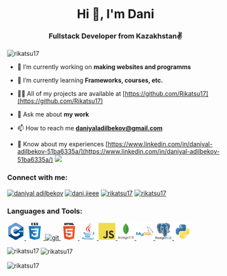 <h1 align="center">Hi 👋, I'm Dani</h1>
<h3 align="center">Fullstack Developer from Kazakhstan✌️</h3>

<p align="left"> <img src="https://komarev.com/ghpvc/?username=rikatsu17&label=Profile%20views&color=0e75b6&style=flat" alt="rikatsu17" /> </p>

- 🔭 I’m currently working on **making websites and programms**

- 🌱 I’m currently learning **Frameworks, courses, etc.**

- 👨‍💻 All of my projects are available at [https://github.com/Rikatsu17](https://github.com/Rikatsu17)

- 💬 Ask me about **my work**

- 📫 How to reach me **daniyaladilbekov@gmail.com**

- 📄 Know about my experiences [https://www.linkedin.com/in/daniyal-adilbekov-51ba6335a/](https://www.linkedin.com/in/daniyal-adilbekov-51ba6335a/)
<img src='https://media.tenor.com/HKlRkk4Mq6gAAAAC/anime.gif'></img>
<h3 align="left">Connect with me:</h3>
<p align="left">
<a href="https://linkedin.com/in/daniyal-adilbekov-51ba6335a" target="blank"><img align="center" src="https://raw.githubusercontent.com/rahuldkjain/github-profile-readme-generator/master/src/images/icons/Social/linked-in-alt.svg" alt="daniyal adilbekov" height="30" width="40" /></a>
<a href="https://instagram.com/dani.jieee" target="blank"><img align="center" src="https://raw.githubusercontent.com/rahuldkjain/github-profile-readme-generator/master/src/images/icons/Social/instagram.svg" alt="dani.jieee" height="30" width="40" /></a>
<a href="https://codeforces.com/profile/rikatsu17" target="blank"><img align="center" src="https://raw.githubusercontent.com/rahuldkjain/github-profile-readme-generator/master/src/images/icons/Social/codeforces.svg" alt="rikatsu17" height="30" width="40" /></a>
<a href="https://www.leetcode.com/rikatsu17" target="blank"><img align="center" src="https://raw.githubusercontent.com/rahuldkjain/github-profile-readme-generator/master/src/images/icons/Social/leet-code.svg" alt="rikatsu17" height="30" width="40" /></a>
</p>

<h3 align="left">Languages and Tools:</h3>
<p align="left"> <a href="https://www.w3schools.com/cpp/" target="_blank" rel="noreferrer"> <img src="https://raw.githubusercontent.com/devicons/devicon/master/icons/cplusplus/cplusplus-original.svg" alt="cplusplus" width="40" height="40"/> </a> <a href="https://www.w3schools.com/css/" target="_blank" rel="noreferrer"> <img src="https://raw.githubusercontent.com/devicons/devicon/master/icons/css3/css3-original-wordmark.svg" alt="css3" width="40" height="40"/> </a> <a href="https://git-scm.com/" target="_blank" rel="noreferrer"> <img src="https://www.vectorlogo.zone/logos/git-scm/git-scm-icon.svg" alt="git" width="40" height="40"/> </a> <a href="https://www.w3.org/html/" target="_blank" rel="noreferrer"> <img src="https://raw.githubusercontent.com/devicons/devicon/master/icons/html5/html5-original-wordmark.svg" alt="html5" width="40" height="40"/> </a> <a href="https://www.java.com" target="_blank" rel="noreferrer"> <img src="https://raw.githubusercontent.com/devicons/devicon/master/icons/java/java-original.svg" alt="java" width="40" height="40"/> </a> <a href="https://developer.mozilla.org/en-US/docs/Web/JavaScript" target="_blank" rel="noreferrer"> <img src="https://raw.githubusercontent.com/devicons/devicon/master/icons/javascript/javascript-original.svg" alt="javascript" width="40" height="40"/> </a> <a href="https://www.mongodb.com/" target="_blank" rel="noreferrer"> <img src="https://raw.githubusercontent.com/devicons/devicon/master/icons/mongodb/mongodb-original-wordmark.svg" alt="mongodb" width="40" height="40"/> </a> <a href="https://www.mysql.com/" target="_blank" rel="noreferrer"> <img src="https://raw.githubusercontent.com/devicons/devicon/master/icons/mysql/mysql-original-wordmark.svg" alt="mysql" width="40" height="40"/> </a> <a href="https://www.postgresql.org" target="_blank" rel="noreferrer"> <img src="https://raw.githubusercontent.com/devicons/devicon/master/icons/postgresql/postgresql-original-wordmark.svg" alt="postgresql" width="40" height="40"/> </a> <a href="https://www.python.org" target="_blank" rel="noreferrer"> <img src="https://raw.githubusercontent.com/devicons/devicon/master/icons/python/python-original.svg" alt="python" width="40" height="40"/> </a> </p>

<p><img align="left" src="https://github-readme-stats.vercel.app/api/top-langs?username=rikatsu17&show_icons=true&locale=en&layout=compact" alt="rikatsu17" /></p>

<p>&nbsp;<img align="center" src="https://github-readme-stats.vercel.app/api?username=rikatsu17&show_icons=true&locale=en" alt="rikatsu17" /></p>

<p><img align="center" src="https://github-readme-streak-stats.herokuapp.com/?user=rikatsu17&" alt="rikatsu17" /></p>
